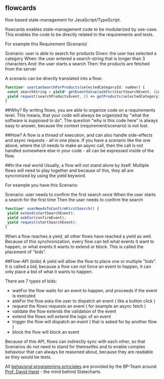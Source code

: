 ## flowcards
flow based state-management for JavaScript/TypeScript.

flowcards enables state-management code to be modularized by use-case.
This enables the code to be directly related to the requirements and tests.

For example this Requirement (Scenario)

Scenario: user is able to search for products
Given: the user has selected a category
When: the user entered a search-string that is longer than 3 characters
And: the user starts a search
Then: the products are fetched from the server

A scenario can be directly translated into a flow:

```js
function* userCanSearchForProducts(selectedCategoryId: number) {
 const searchString = yield* getEventValue(askFor(startSearchEvent, (input) => input.length > 3));
 yield request(searchProductsEvent, () => getProducts(selectedCategoryId, searchString))
}
```

##Why?
By writing flows, you are able to organize code on a requirements level.
This means, that your code will always be organized by "what the software is supposed to do".
The question "why is this code here" is always easy to answer, because the context (requirement/scenario) is not lost.

##How?
A flow is a thread of execution, and can also handle side-effects and async requests - all in one place.
If you have a scenario like the one above, where the UI needs to make an async call, then the call is not handled somewhere
else in your code - all can be expressed inside of the flow.

##In the real world
Usually, a flow will not stand alone by itself. Multiple flows will need to play together and because of this,
they all are syncronized by using the yield keyword.

For example you have this Scenario:

Scenario: user needs to confirm the first search once
When the user starts a search for the first time
Then the user needs to confirm the search

```js
function* userNeedsToConfirmFirstSearch() {
 yield extend(startSearchEvent);
 yield askFor(confirmEvent);
 yield request(startSearchEvent);
}
```
When a flow reaches a yield, all other flows have reached a yield as well.
Because of this synchronization, every flow can tell what events it want to happen, or what events it wants to extend or block.
This is called the placement of "bids".

##Flow-API (bids)
A yield will allow the flow to place one or multiple "bids".
It is called a bid, because a flow can not force an event to happen, it can only place a bid of what it wants to happen.

There are 7 types of bids:

- waitFor the flow waits for an event to happen, and proceeds if the event is executed
- askFor  the flow asks the user to dispatch an event ( like a button click )
- request the flows requests an event ( for example an async fetch )
- validate the flow extends the validation of the event
- extend the flows will extend the logic of an event
- trigger the flow will dispatch an event ( that is asked for by another flow )
- block the flow will block an event

Because of this API, flows can indirectly sync with each other, so that Scenarios do not need to stand for themselfes and to enable
complex behaviour that can always be reasoned about, because they are readable as they would be tests.


 All [behavioral programming principles](http://www.wisdom.weizmann.ac.il/~bprogram/more.html) are provided by the BP-Team around [Prof. David Harel](http://www.wisdom.weizmann.ac.il/~harel/) - the mind behind Statecharts.
